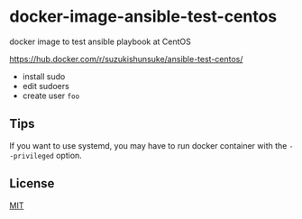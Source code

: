 # docker-image-ansible-test-centos

docker image to test ansible playbook at CentOS

https://hub.docker.com/r/suzukishunsuke/ansible-test-centos/

* install sudo
* edit sudoers
* create user `foo`

## Tips

If you want to use systemd, you may have to run docker container with the `--privileged` option.

## License

[MIT](LICENSE)
